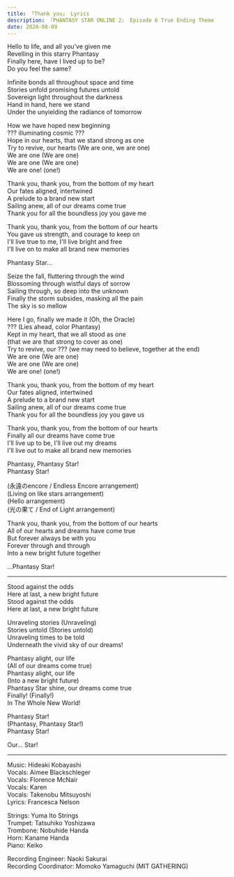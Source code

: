 ```yaml
---
title: 「Thank you」 Lyrics
description: 『PHANTASY STAR ONLINE 2』 Episode 6 True Ending Theme
date: 2020-08-09
---
```


Hello to life, and all you've given me  
Revelling in this starry Phantasy  
Finally here, have I lived up to be?  
Do you feel the same?

Infinite bonds all throughout space and time  
Stories unfold promising futures untold  
Sovereign light throughout the darkness  
Hand in hand, here we stand  
Under the unyielding the radiance of tomorrow

How we have hoped new beginning  
??? illuminating cosmic ???  
Hope in our hearts, that we stand strong as one  
Try to revive, our hearts (We are one, we are one)  
We are one (We are one)  
We are one (We are one)  
We are one! (one!)

Thank you, thank you, from the bottom of my heart  
Our fates aligned, intertwined  
A prelude to a brand new start  
Sailing anew, all of our dreams come true  
Thank you for all the boundless joy you gave me

Thank you, thank you, from the bottom of our hearts  
You gave us strength, and courage to keep on  
I'll live true to me, I'll live bright and free  
I'll live on to make all brand new memories

Phantasy Star...

Seize the fall, fluttering through the wind  
Blossoming through wistful days of sorrow  
Sailing through, so deep into the unknown  
Finally the storm subsides, masking all the pain  
The sky is so mellow

Here I go, finally we made it (Oh, the Oracle)  
??? (Lies ahead, color Phantasy)  
Kept in my heart, that we all stood as one  
(that we are that strong to cover as one)  
Try to revive, our ??? (we may need to believe, together at the end)  
We are one (We are one)  
We are one (We are one)  
We are one! (one!)

Thank you, thank you, from the bottom of my heart  
Our fates aligned, intertwined  
A prelude to a brand new start  
Sailing anew, all of our dreams come true  
Thank you for all the boundless joy you gave us

Thank you, thank you, from the bottom of our hearts  
Finally all our dreams have come true  
I'll live up to be, I'll live out my dreams  
I'll live out to make all brand new memories

Phantasy, Phantasy Star!  
Phantasy Star!

(永遠のencore / Endless Encore arrangement)  
(Living on like stars arrangement)  
(Hello arrangement)  
(光の果て / End of Light arrangement)

Thank you, thank you, from the bottom of our hearts  
All of our hearts and dreams have come true  
But forever always be with you  
Forever through and through  
Into a new bright future together

...Phantasy Star!

---

Stood against the odds  
Here at last, a new bright future  
Stood against the odds  
Here at last, a new bright future

Unraveling stories (Unraveling)  
Stories untold (Stories untold)  
Unraveling times to be told  
Underneath the vivid sky of our dreams!

Phantasy alight, our life  
(All of our dreams come true)  
Phantasy alight, our life  
(Into a new bright future)  
Phantasy Star shine, our dreams come true  
Finally! (Finally!)  
In The Whole New World!

Phantasy Star!  
(Phantasy, Phantasy Star!)  
Phantasy Star!

Our... Star!

---

Music: Hideaki Kobayashi  
Vocals: Aimee Blackschleger  
Vocals: Florence McNair  
Vocals: Karen  
Vocals: Takenobu Mitsuyoshi  
Lyrics: Francesca Nelson

Strings: Yuma Ito Strings  
Trumpet: Tatsuhiko Yoshizawa  
Trombone: Nobuhide Handa  
Horn: Kaname Handa  
Piano: Keiko

Recording Engineer: Naoki Sakurai  
Recording Coordinator: Momoko Yamaguchi (MIT GATHERING)

